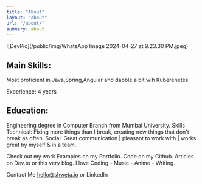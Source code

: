 ```yaml
---
title: "About"
layout: "about"
url: "/about/"
summary: about
---
```


![DevPic](/public/img/WhatsApp Image 2024-04-27 at 9.23.30 PM.jpeg)

## Main Skills:

Most proficient in Java,Spring,Angular and dabble a bit wih Kuberenetes.


Experience: 4 years


## Education:
Engineering degree in Computer Branch from Mumbai University.
Skills
Technical: Fixing more things than I break, creating new things that don't break as often. 
Social: Great communication | pleasant to work with | works great by myself & in a team.

Check out my work
Examples on my Portfolio.
Code on my Github.
Articles on Dev.to or this very blog.
I love
Coding - Music - Anime - Writing.

Contact Me
hello@shweta.io  or LinkedIn

